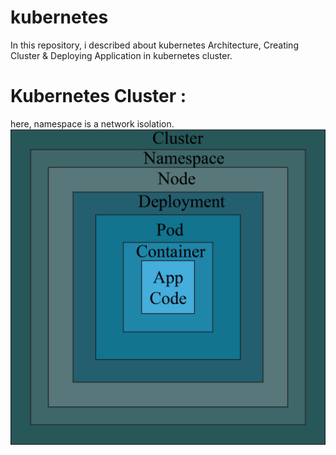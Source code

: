 # kubernetes
In this repository, i described about kubernetes Architecture, Creating Cluster &amp; Deploying Application in kubernetes cluster.



# Kubernetes Cluster :
here, namespace is a network isolation.
![Image Alt](https://github.com/sheikhsalmanhossain/kubernetes/blob/d677e662495938e032374984cdd32f3916286876/cluster.jpg)
